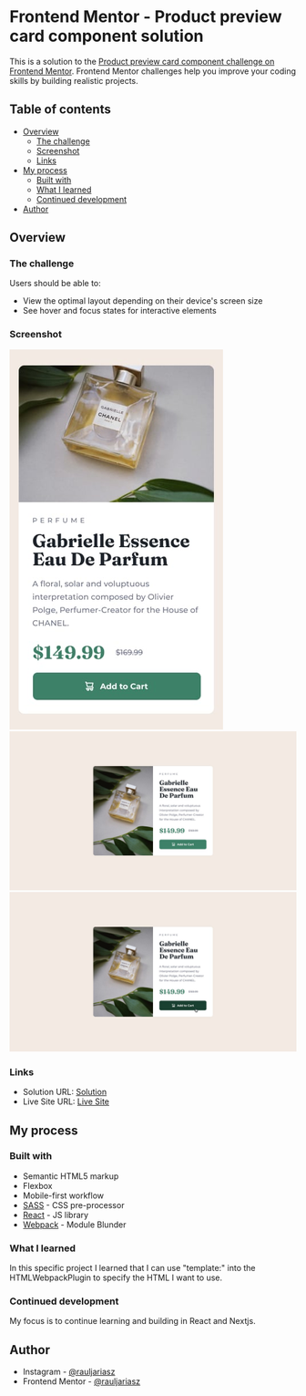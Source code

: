# Frontend Mentor - Product preview card component solution

This is a solution to the [Product preview card component challenge on Frontend Mentor](https://www.frontendmentor.io/challenges/product-preview-card-component-GO7UmttRfa). Frontend Mentor challenges help you improve your coding skills by building realistic projects. 

## Table of contents

- [Overview](#overview)
  - [The challenge](#the-challenge)
  - [Screenshot](#screenshot)
  - [Links](#links)
- [My process](#my-process)
  - [Built with](#built-with)
  - [What I learned](#what-i-learned)
  - [Continued development](#continued-development)
- [Author](#author)

## Overview

### The challenge

Users should be able to:

- View the optimal layout depending on their device's screen size
- See hover and focus states for interactive elements

### Screenshot

![Mobile Design](./designs/mobile-design.png)
![Desktop Design](./designs/desktop-design.png)
![Active States](./designs/active-states.png)

### Links

- Solution URL: [Solution](https://www.frontendmentor.io/solutions/responsive-product-preview-card-using-flexbox-DXSTW4Y3cz)
- Live Site URL: [Live Site](https://rauljariasz.github.io/product-preview-card/)

## My process

### Built with

- Semantic HTML5 markup
- Flexbox
- Mobile-first workflow
- [SASS](https://sass-lang.com/) - CSS pre-processor
- [React](https://reactjs.org/) - JS library
- [Webpack](https://nextjs.org/) - Module Blunder

### What I learned

In this specific project I learned that I can use "template:" into the HTMLWebpackPlugin to specify the HTML I want to use.

### Continued development

My focus is to continue learning and building in React and Nextjs.

## Author

- Instagram - [@rauljariasz](https://www.instagram.com/rauljariasz/)
- Frontend Mentor - [@rauljariasz](https://www.frontendmentor.io/profile/rauljariasz)
